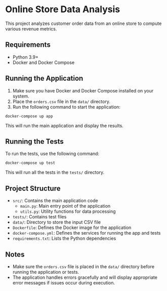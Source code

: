 # Online Store Data Analysis

This project analyzes customer order data from an online store to compute various revenue metrics.

## Requirements

- Python 3.9+
- Docker and Docker Compose

## Running the Application

1. Make sure you have Docker and Docker Compose installed on your system.
2. Place the `orders.csv` file in the `data/` directory.
3. Run the following command to start the application:
```
docker-compose up app
```
This will run the main application and display the results.

## Running the Tests

To run the tests, use the following command:
```
docker-compose up test
```
This will run all the tests in the `tests/` directory.

## Project Structure

- `src/`: Contains the main application code
  - `main.py`: Main entry point of the application
  - `utils.py`: Utility functions for data processing
- `tests/`: Contains test files
- `data/`: Directory to store the input CSV file
- `Dockerfile`: Defines the Docker image for the application
- `docker-compose.yml`: Defines the services for running the app and tests
- `requirements.txt`: Lists the Python dependencies

## Notes

- Make sure the `orders.csv` file is placed in the `data/` directory before running the application or tests.
- The application handles errors gracefully and will display appropriate error messages if issues occur during execution.

